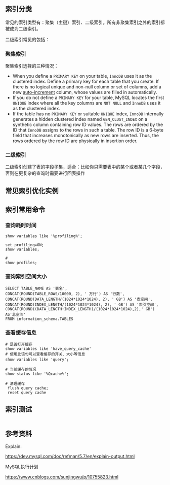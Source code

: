 

## 索引分类

常见的索引类型有：聚集（主键）索引、二级索引。所有非聚集索引之外的索引都被成为二级索引。

二级索引常见的包括：



### 聚集索引

聚集索引选择的三种情况：

- When you define a `PRIMARY KEY` on your table, `InnoDB` uses it as the clustered index. Define a primary key for each table that you create. If there is no logical unique and non-null column or set of columns, add a new [auto-increment](https://dev.mysql.com/doc/refman/5.7/en/glossary.html#glos_auto_increment) column, whose values are filled in automatically.
- If you do not define a `PRIMARY KEY` for your table, MySQL locates the first `UNIQUE` index where all the key columns are `NOT NULL` and `InnoDB` uses it as the clustered index.
- If the table has no `PRIMARY KEY` or suitable `UNIQUE` index, `InnoDB` internally generates a hidden clustered index named `GEN_CLUST_INDEX` on a synthetic column containing row ID values. The rows are ordered by the ID that `InnoDB` assigns to the rows in such a table. The row ID is a 6-byte field that increases monotonically as new rows are inserted. Thus, the rows ordered by the row ID are physically in insertion order.

### 二级索引

二级索引创建了表的字段子集，适合：比如你只需要表中的某个或者某几个字段，否则在更复杂的查询时需要进行回表操作





## 常见索引优化实例





## 索引常用命令

### 查询耗时时间

```
show variables like '%profiling%';

set profiling=ON;
show variables;

#
show profiles;

```

### 查询索引空间大小



```
SELECT TABLE_NAME AS '表名',
CONCAT(ROUND(TABLE_ROWS/10000, 2), ' 万行') AS '行数',
CONCAT(ROUND(DATA_LENGTH/(1024*1024*1024), 2), ' GB') AS '表空间',
CONCAT(ROUND(INDEX_LENGTH/(1024*1024*1024), 2), ' GB') AS '索引空间',
CONCAT(ROUND((DATA_LENGTH+INDEX_LENGTH)/(1024*1024*1024),2),' GB') AS'总空间'
FROM information_schema.TABLES 
```

### 查看缓存信息



```
# 是否打开缓存
show variables like 'have_query_cache'
# 使用此语句可以查看缓存的开关、大小等信息
show variables like 'query';　

# 当前缓存的情况
show status like '%Qcache%';

# 清理缓存
 flush query cache;
 reset query cache
```



## 索引测试



```

```



## 参考资料

Explain:	

https://dev.mysql.com/doc/refman/5.7/en/explain-output.html

MySQL执行计划

https://www.cnblogs.com/sunjingwu/p/10755823.html
